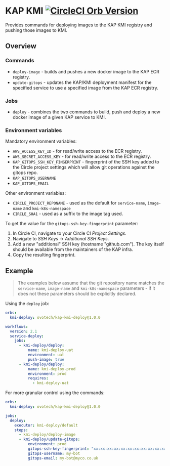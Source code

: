 KAP KMI [![CircleCI Orb Version](https://img.shields.io/badge/endpoint.svg?url=https://badges.circleci.io/orb/ovotech/kap-kmi-deploy)](https://circleci.com/orbs/registry/orb/ovotech/kap-kmi-deploy)
=====================

Provides commands for deploying images to the KAP KMI registry and pushing those images to KMI.

Overview
--------

### Commands

* `deploy-image` - builds and pushes a new docker image to the KAP ECR registry.
* `update-gitops` - updates the KAP/KMI deployment manifest for the specified service to use a specified image from the KAP ECR registry.

### Jobs

* `deploy` - combines the two commands to build, push and deploy a new docker image of a given KAP service to KMI.

### Environment variables

Mandatory environment variables:

* `AWS_ACCESS_KEY_ID` - for read/write access to the ECR registry.
* `AWS_SECRET_ACCESS_KEY` - for read/write access to the ECR registry.
* `KAP_GITOPS_SSH_KEY_FINGERPRINT` - fingerprint of the SSH key added to the Circle project settings which will allow git operations against the gitops repo.
* `KAP_GITOPS_USERNAME`
* `KAP_GITOPS_EMAIL`

Other environment variables:

* `CIRCLE_PROJECT_REPONAME` - used as the default for `service-name`, `image-name` and `kmi-k8s-namespace` 
* `CIRCLE_SHA1` - used as a suffix to the image tag used.

To get the value for the `gitops-ssh-key-fingerprint` parameter:

1. In Circle CI, navigate to your Circle CI _Project Settings_.
2. Navigate to _SSH Keys_ -> _Additional SSH Keys_.
3. Add a new "additional" SSH key (hostname "github.com"). The key itself should be available from the maintainers of the KAP infra.
4. Copy the resulting fingerprint.

Example
-------

> The examples below assume that the git repository name matches the `service-name`, `image-name` and `kmi-k8s-namespace`
> parameters - if it does not these parameters should be explicitly declared.

Using the `deploy` job:

```yaml
orbs:
  kmi-deploy: ovotech/kap-kmi-deploy@1.0.0

workflows:
  version: 2.1
  service-deploy:
    jobs:
      - kmi-deploy/deploy:
          name: kmi-deploy-uat
          environment: uat
          push-image: true
      - kmi-deploy/deploy:
          name: kmi-deploy-prod
          environment: prod
          requires:
            - kmi-deploy-uat
```

For more granular control using the commands:

```yaml
orbs:
  kmi-deploy: ovotech/kap-kmi-deploy@1.0.0

jobs:
  deploy:
    executor: kmi-deploy/default
    steps:
      - kmi-deploy/deploy-image
      - kmi-deploy/update-gitops:
          environment: prod
          gitops-ssh-key-fingerprint: "xx:xx:xx:xx:xx:xx:xx:xx:xx:xx:xx:xx:xx:xx:xx:xx"
          gitops-username: my-bot
          gitops-email: my-bot@myco.co.uk
```
